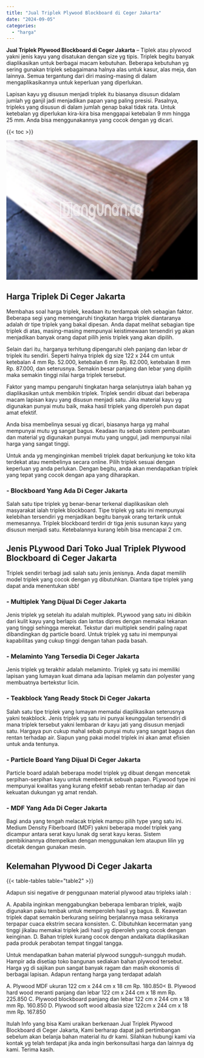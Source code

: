 ```yaml
---
title: "Jual Triplek Plywood Blockboard di Ceger Jakarta"
date: "2024-09-05"
categories: 
  - "harga"
---
```


**Jual Triplek Plywood Blockboard di Ceger Jakarta** – Tiplek atau plywood yakni jenis kayu yang disatukan dengan size yg tipis. Triplek begitu banyak diaplikasikan untuk berbagai macam kebutuhan. Beberapa kebutuhan yg sering gunakan triplek sebagaimana halnya alas untuk kasur, alas meja, dan lainnya. Semua tergantung dari diri masing-masing di dalam mengaplikasikannya untuk keperluan yang diperlukan.

Lapisan kayu yg disusun menjadi triplek itu biasanya disusun didalam jumlah yg ganjil jadi menjadikan papan yang paling presisi. Pasalnya, tripleks yang disusun di dalam jumlah genap bakal tidak rata. Untuk ketebalan yg diperlukan kira-kira bisa menggapai ketebalan 9 mm hingga 25 mm. Anda bisa menggunakannya yang cocok dengan yg dicari.

{{< toc >}}

![Jual Triplek Plywood Blockboard di Ceger Jakarta](/images/jual-triplek-murah-44.png)

## Harga Triplek Di Ceger Jakarta

Membahas soal harga triplek, keadaan itu terdampak oleh sebagian faktor. Beberapa segi yang memengaruhi tingkatan harga triplek diantaranya adalah dr tipe triplek yang bakal dipesan. Anda dapat melihat sebagian tipe triplek di atas, masing-masing mempunyai keistimewaan tersendiri yg akan menjadikan banyak orang dapat pilih jenis triplek yang akan dipilih.

Selain dari itu, harganya terhitung dipengaruhi oleh panjang dan lebar dr triplek itu sendiri. Seperti halnya triplek dg size 122 x 244 cm untuk ketebalan 4 mm Rp. 52.000, ketebalan 6 mm Rp. 82.000, ketebalan 8 mm Rp. 87.000, dan seterusnya. Semakin besar panjang dan lebar yang dipilih maka semakin tinggi nilai harga triplek tersebut.

Faktor yang mampu pengaruhi tingkatan harga selanjutnya ialah bahan yg diaplikasikan untuk membikin triplek. Triplek sendiri dibuat dari beberapa macam lapisan kayu yang disusun menjadi satu. Jika material kayu yg digunakan punyai mutu baik, maka hasil triplek yang diperoleh pun dapat amat efektif.

Anda bisa membelinya sesuai yg dicari, biasanya harga yg mahal mempunyai mutu yg sangat bagus. Keadaan itu sebab sistem pembuatan dan material yg digunakan punyai mutu yang unggul, jadi mempunyai nilai harga yang sangat tinggi.

Untuk anda yg menginginkan membeli triplek dapat berkunjung ke toko kita terdekat atau membelinya secara online. Pilih triplek sesuai dengan keperluan yg anda perlukan. Dengan begitu, anda akan mendapatkan triplek yang tepat yang cocok dengan apa yang diharapkan.

### \- Blockboard Yang Ada Di Ceger Jakarta

Salah satu tipe triplek yg benar-benar terkenal diaplikasikan oleh masyarakat ialah triplek blockboard. Tipe triplek yg satu ini mempunyai kelebihan tersendiri yg menjadikan begitu banyak orang tertarik untuk memesannya. Triplek blockboard terdiri dr tiga jenis susunan kayu yang disusun menjadi satu. Ketebalannya kurang lebih bisa mencapai 2 cm.

## Jenis PLywood Dari Toko Jual Triplek Plywood Blockboard di Ceger Jakarta

Triplek sendiri terbagi jadi salah satu jenis jenisnya. Anda dapat memilih model triplek yang cocok dengan yg dibutuhkan. Diantara tipe triplek yang dapat anda menentukan sbb!

### \- Multiplek Yang Dijual Di Ceger Jakarta

Jenis triplek yg setelah itu adalah multiplek. PLywood yang satu ini dibikin dari kulit kayu yang berlapis dan lantas dipres dengan memakai tekanan yang tinggi sehingga merekat. Tekstur dari multiplek sendiri paling rapat dibandingkan dg particle board. Untuk triplek yg satu ini mempunyai kapabilitas yang cukup tinggi dengan tahan pada basah.

### \- Melaminto Yang Tersedia Di Ceger Jakarta

Jenis triplek yg terakhir adalah melaminto. Triplek yg satu ini memiliki lapisan yang lumayan kuat dimana ada lapisan melamin dan polyester yang membuatnya bertekstur licin.

### \- Teakblock Yang Ready Stock Di Ceger Jakarta

Salah satu tipe triplek yang lumayan memadai diaplikasikan seterusnya yakni teakblock. Jenis triplek yg satu ini punyai keunggulan tersendiri di mana triplek tersebut yakni lembaran dr kayu jati yang disusun menjadi satu. Hargaya pun cukup mahal sebab punyai mutu yang sangat bagus dan rentan terhadap air. Siapun yang pakai model triplek ini akan amat efisien untuk anda tentunya.

### \- Particle Board Yang Dijual Di Ceger Jakarta

Particle board adalah beberapa model triplek yg dibuat dengan mencetak serpihan-serpihan kayu untuk membentuk sebuah papan. PLywood type ini mempunyai kwalitas yang kurang efektif sebab rentan terhadap air dan kekuatan dukungan yg amat rendah.

### \- MDF Yang Ada Di Ceger Jakarta

Bagi anda yang tengah melacak triplek mampu pilih type yang satu ini. Medium Density Fiberboard (MDF) yakni beberapa model triplek yang dicampur antara serat kayu lunak dg serat kayu keras. Sistem pembikinannya ditempelkan dengan menggunakan lem ataupun lilin yg dicetak dengan gunakan mesin.

## Kelemahan Plywood Di Ceger Jakarta

{{< table-tables table="table2" >}}

Adapun sisi negative dr penggunaan material plywood atau tripleks ialah :

A. Apabila inginkan menggabungkan beberapa lembaran triplek, wajib digunakan paku tembak untuk memperoleh hasil yg bagus. B. Keawetan triplek dapat semakin berkurang seiiring berjalannya masa sekiranya terpapar cuaca ekstrim secara konsisten. C. Dibutuhkan kecermatan yang tinggi jikalau memakai triplek jadi hasil yg diperoleh yang cocok dengan keinginan. D. Bahan triplek kurang cocok dengan andaikata diaplikasikan pada produk perabotan tempat tinggal tangga.

Untuk mendapatkan bahan material plywood sungguh-sungguh mudah. Hampir ada disetiap toko bangunan sediakan bahan plywood tersebut. Harga yg di sajikan pun sangat banyak ragam dan masih ekonomis di berbagai lapisan. Adapun rentang harga yang terdapat adalah

A. Plywood MDF ukuran 122 cm x 244 cm x 18 cm Rp. 180.850< B. Plywood hard wood meranti panjang dan lebar 122 cm x 244 cm x 18 mm Rp. 225.850 C. Plywood blockboard panjang dan lebar 122 cm x 244 cm x 18 mm Rp. 160.850 D. Plywood soft wood albasia size 122cm x 244 cm x 18 mm Rp. 167.850

Itulah Info yang bisa Kami uraikan berkenaan Jual Triplek Plywood Blockboard di Ceger Jakarta, Kami berharap dapat jadi pertimbangan sebelum akan belanja bahan material itu dr kami. Silahkan hubungi kami via kontak yg telah terdapat jika anda ingin berkonsultasi harga dan lainnya dg kami. Terima kasih.

